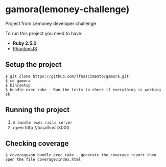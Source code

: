 # gamora(lemoney-challenge)

Project from Lemoney developer challenge

To run this project you need to have:

- **Ruby 2.5.0**
- [PhantomJS](http://phantomjs.org/)


## Setup the project
```
$ git clone https://github.com/lfnascimento/gamora.git
$ cd gamora
$ bin/setup
$ bundle exec rake - Run the tests to check if everything is working ok
```

## Running the project

1. ```$ bundle exec rails server```
2. open http://localhost:3000

## Checking coverage

```
$ coverage=on bundle exec rake - generate the coverage report then open the file coverage/index.html
```
